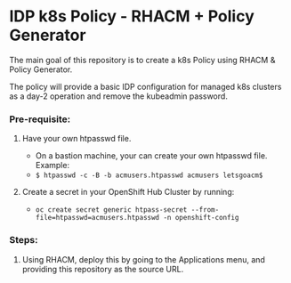 # IDP k8s Policy - RHACM + Policy Generator

The main goal of this repository is to create a k8s Policy using RHACM & Policy Generator.

The policy will provide a basic IDP configuration for managed k8s clusters as a day-2 operation and remove the kubeadmin password.

### Pre-requisite:

1. Have your own htpasswd file.  

    - On a bastion machine, your can create your own htpasswd file. Example: 
    - ```$ htpasswd -c -B -b acmusers.htpasswd acmusers letsgoacm$```

2. Create a secret in your OpenShift Hub Cluster by running:

    - ```oc create secret generic htpass-secret --from-file=htpasswd=acmusers.htpasswd -n openshift-config```


### Steps:

1. Using RHACM, deploy this by going to the Applications menu, and providing this repository as the source URL.
